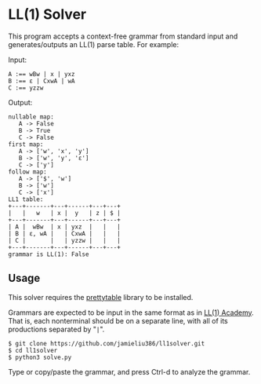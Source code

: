 # LL(1) Solver

This program accepts a context-free grammar from standard input and
generates/outputs an LL(1) parse table. For example:

Input:
```
A :== wBw | x | yxz
B :== ε | CxwA | wA
C :== yzzw
```

Output:
```
nullable map:
   A -> False
   B -> True
   C -> False
first map:
   A -> ['w', 'x', 'y']
   B -> ['w', 'y', 'ε']
   C -> ['y']
follow map:
   A -> ['$', 'w']
   B -> ['w']
   C -> ['x']
LL1 table:
+---+-------+---+------+---+---+
|   |   w   | x |  y   | z | $ |
+---+-------+---+------+---+---+
| A |  wBw  | x | yxz  |   |   |
| B | ε, wA |   | CxwA |   |   |
| C |       |   | yzzw |   |   |
+---+-------+---+------+---+---+
grammar is LL(1): False
```

## Usage

This solver requires the [prettytable](https://pypi.org/project/prettytable/)
library to be installed.

Grammars are expected to be input in the same format as in [LL(1) Academy](http://ll1academy.cs.ucla.edu/). That is, each nonterminal should be on a separate line, with all of its productions separated by "`|`".

```
$ git clone https://github.com/jamieliu386/ll1solver.git
$ cd ll1solver
$ python3 solve.py
```

Type or copy/paste the grammar, and press Ctrl-d to analyze the grammar.
